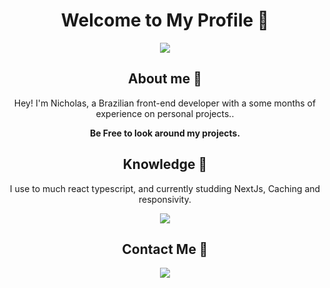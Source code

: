 <h1 align="center" > Welcome to My Profile 🍂 </h1>

<div align="center">
  <img src="https://github-readme-stats.vercel.app/api?username=Nicholas-Goes&theme=github_dark&hide_border=true&show_icons=true&count_private=true"></img>
</div>

<h2 align="center" > About me 🍂 </h2>

<p align="center" >
  Hey! I'm Nicholas, a Brazilian front-end developer with a some months of experience on personal projects..
</p>

<div align="center">
  <strong>Be Free to look around my projects.</strong><br>
</div>

<h2 align="center" > Knowledge 🍂 </h2>

<p align="center" >
  I use to much react typescript, and currently studding NextJs, Caching and responsivity.<br>

</p>

<p align="center">
  <a href="https://skillicons.dev">
    <img src="https://skillicons.dev/icons?i=vscode,react,tailwind,bootstrap,next,vite,firebase,markdown&themes=dark" />
  </a>
</p>

<h2 align="center" > Contact Me 🍂 </h2>

<p align="center">
  <a href="https://skillicons.dev">
    <img src="https://skillicons.dev/icons?i=linkedin,twitter,discord,instagram" />
  </a>
</p>
